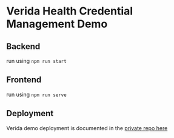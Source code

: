 # Verida Health Credential Management Demo 

## Backend

run using `npm run start`

## Frontend

run using `npm run serve`

## Deployment

Verida demo deployment is documented in the [private repo here](https://github.com/verida/infrastructure/tree/develop/health-credentials-app)
